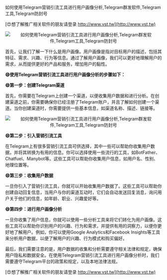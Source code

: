 如何使用Telegram营销引流工具进行用户画像分析,Telegram群发软件,Telegram工具,Telegram防封号

[😍想了解推广相关软件的朋友请登录 http://www.vst.tw](http://www.vst.tw)

 <center><img src="https://vst.tw/MP4/tuiguang/png/0.png" alt="如何使用Telegram营销引流工具进行用户画像分析,Telegram群发软件,Telegram工具,Telegram防封号"></center>

首先，让我们了解一下什么是用户画像。用户画像是指对目标用户的描述，包括其特征、需求、兴趣、行为等信息。通过了解用户画像，我们可以更好地理解用户的需求，从而提供更好的产品和服务，增加用户的黏性。

**😄使用Telegram营销引流工具进行用户画像分析的步骤如下：**

**😄第一步：创建Telegram渠道**

首先，你需要在Telegram上创建一个渠道，以便收集用户数据和进行分析。在创建渠道之前，你需要确保你已经注册了Telegram账户，并且了解如何创建一个渠道。当你创建渠道时，你需要提供一些基本信息，如渠道名称、描述、链接等。

 <center><img src="https://vst.tw/MP4/tuiguang/png/2.png" alt="如何使用Telegram营销引流工具进行用户画像分析,Telegram群发软件,Telegram工具,Telegram防封号"></center>

**😄第二步：引入营销引流工具**

在Telegram上有很多营销引流工具可供选择，其中一些可以帮助你收集用户数据，并将其转换为有用的信息。你可以选择使用一些流行的工具，如BotFather、Chatfuel、Manybot等。这些工具可以帮助你收集用户信息，如用户名、性别、地理位置等。

**😄第三步：收集用户数据**

一旦你引入了营销引流工具，你就可以开始收集用户数据了。这些工具可以帮助你创建自动回复信息，当用户与你的渠道互动时，它们会自动发送回复消息，询问用户关于他们的信息，如年龄、职业、兴趣爱好等。

**😄第四步：进行用户画像分析**

一旦你收集了用户信息，你就可以使用一些分析工具来将它们转化为用户画像。这些工具可以帮助你识别用户的兴趣、行为和需求，并提供有用的洞察力，以便你更好地了解用户。例如，你可以使用Google Analytics和Facebook Insights等工具来分析用户数据，以便了解用户的兴趣、行为模式和购买偏好。

最后，我们需要注意的是，用户数据的收集和分析需要遵守相关法律和规定，确保用户隐私和数据安全。在使用Telegram营销引流工具进行用户画像分析时，我们需要遵守Telegram平台的政策和规定，以及本地法律法规。

[😍想了解推广相关软件的朋友请登录 http://www.vst.tw](http://www.vst.tw)



